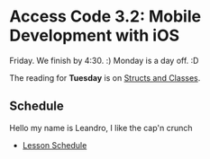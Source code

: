 # Access Code 3.2: Mobile Development with iOS

Friday. We finish by 4:30. :) Monday is a day off. :D

The reading for **Tuesday** is on [Structs and Classes](/lessons/structs-and-classes).

## Schedule

Hello my name is Leandro, I like the cap'n crunch
- [Lesson Schedule](schedule.md)
